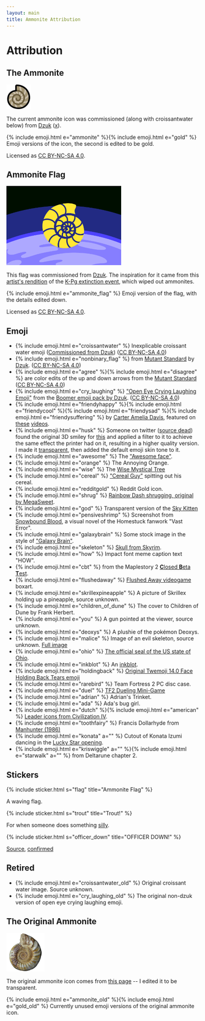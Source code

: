 ```yaml
---
layout: main
title: Ammonite Attribution
---
```


# Attribution

## The Ammonite

<img src="assets/ammonite.svg" style="max-width: 200px">

The current ammonite icon was commissioned (along with croissantwater below) from [Dzuk] ([x](https://twitter.com/Dzuque/status/1557193734810439680)).  

{% include emoji.html e="ammonite" %}{% include emoji.html e="gold" %} Emoji versions of the icon, the second is edited to be gold.

Licensed as [CC BY-NC-SA 4.0].

## Ammonite Flag

<img src="assets/ammonite_flag_big.png" style="max-width: 300px">

This flag was commissioned from [Dzuk]. The inspiration for it came from this [artist's rendition](https://commons.wikimedia.org/wiki/File:Impact_event.jpg) of the [K-Pg extinction event](https://en.wikipedia.org/wiki/Cretaceous%E2%80%93Paleogene_extinction_event), which wiped out ammonites.  

{% include emoji.html e="ammonite_flag" %} Emoji version of the flag, with the details edited down.

Licensed as [CC BY-NC-SA 4.0].

## Emoji

* {% include emoji.html e="croissantwater" %} Inexplicable croissant water emoji ([Commissioned from Dzuk](https://twitter.com/Dzuque/status/1557193734810439680)) ([CC BY-NC-SA 4.0])
* {% include emoji.html e="nonbinary_flag" %} from [Mutant Standard] by [Dzuk]. ([CC BY-NC-SA 4.0])
* {% include emoji.html e="agree" %}{% include emoji.html e="disagree" %} are color edits of the up and down arrows from the [Mutant Standard] ([CC BY-NC-SA 4.0])
* {% include emoji.html e="cry_laughing" %} ["Open Eye Crying Laughing Emoji"](https://knowyourmeme.com/memes/open-eye-crying-laughing-emoji) from the [Boomer emoji pack by Dzuk](https://dzuk.zone/emoji). ([CC BY-NC-SA 4.0])
* {% include emoji.html e="friendyhappy" %}{% include emoji.html e="friendycool" %}{% include emoji.html e="friendysad" %}{% include emoji.html e="friendysuffering" %} by [Carter Amelia Davis](https://twitter.com/sweetstench/status/1375883914246381571), featured on [these](https://www.youtube.com/watch?v=1-ir1Hus3ic) [videos](https://www.youtube.com/watch?v=KfcRNFmsmuY).
* {% include emoji.html e="husk" %} Someone on twitter ([source dead](https://twitter.com/lauramariehart/status/1271484942887813124)) found the original 3D smiley for [this](https://knowyourmeme.com/photos/1027831-reaction-images) and applied a filter to it to achieve the same effect the printer had on it, resulting in a higher quality version. I made it [transparent](https://cdn.discordapp.com/attachments/880468064481722490/999437968609640448/husk_transparent.png), then added the default emoji skin tone to it.
* {% include emoji.html e="awesome" %} The ["Awesome face"](https://knowyourmeme.com/memes/awesome-face-epic-smiley).
* {% include emoji.html e="orange" %} The Annoying Orange.
* {% include emoji.html e="wise" %} The [Wise Mystical Tree](https://knowyourmeme.com/photos/2444760-wise-mystical-tree-if-youre-over-25-and-own-a-computer-this-game-is-a-must-have)
* {% include emoji.html e="cereal" %} ["Cereal Guy"](https://knowyourmeme.com/memes/cereal-guy) spitting out his cereal.
* {% include emoji.html e="redditgold" %} Reddit Gold icon.
* {% include emoji.html e="shrug" %} [Rainbow Dash shrugging, original by MegaSweet](https://web.archive.org/web/20221015012931/https://gyropedia.fandom.com/wiki/Pony_Shrug).
* {% include emoji.html e="god" %} Transparent version of the [Sky Kitten](https://web.archive.org/web/20201108072520/https://www.matazone.co.uk/blog/?p=357)
* {% include emoji.html e="pensiveshrimp" %} Screenshot from [Snowbound Blood](https://deconreconstruction.itch.io/snowbound-blood), a visual novel of the Homestuck fanwork "Vast Error".
* {% include emoji.html e="galaxybrain" %} Some stock image in the style of ["Galaxy Brain"](https://knowyourmeme.com/memes/galaxy-brain).
* {% include emoji.html e="skeleton" %} [Skull from Skyrim](https://elderscrolls.fandom.com/wiki/Skull_(Skyrim)?file=Ancient_traveler%2527s_skull.png).
* {% include emoji.html e="how" %} Impact font meme caption text "HOW".
* {% include emoji.html e="cbt" %} from the Maplestory 2 [**C**losed **B**eta **T**est](https://orangemushroom.net/2015/01/20/maplestory-2-cbt-begins-tonight/).
* {% include emoji.html e="flushedaway" %} [Flushed Away videogame](https://en.wikipedia.org/wiki/Flushed_Away_(video_game)) boxart.
* {% include emoji.html e="skrillexpineapple" %} A picture of Skrillex holding up a pineapple, source unknown.
* {% include emoji.html e="children_of_dune" %} The cover to Children of Dune by Frank Herbert.
* {% include emoji.html e="you" %} A gun pointed at the viewer, source unknown.
* {% include emoji.html e="deoxys" %} A plushie of the pokémon Deoxys.
* {% include emoji.html e="malice" %} Image of an evil skeleton, source unknown. [Full image](https://cdn.discordapp.com/attachments/880468064481722490/1024686759663120465/unknown.png)
* {% include emoji.html e="ohio" %} [The official seal of the US state of Ohio](https://en.wikipedia.org/wiki/Ohio).
* {% include emoji.html e="inkblot" %} An [inkblot](https://en.wikipedia.org/wiki/Inkblot).
* {% include emoji.html e="holdingback" %} [Original Twemoji 14.0 Face Holding Back Tears emoji](https://emojipedia.org/twitter/twemoji-14.0/face-holding-back-tears)
* {% include emoji.html e="rarebird" %} Team Fortress 2 PC disc case.
* {% include emoji.html e="duel" %} [TF2 Dueling Mini-Game](https://wiki.teamfortress.com/wiki/Dueling_Mini-Game)
* {% include emoji.html e="adrian" %} Adrian's Trinket.
* {% include emoji.html e="ada" %} Ada's bug girl.
* {% include emoji.html e="dutch" %}{% include emoji.html e="american" %} [Leader icons from Civilization IV](https://civilization.fandom.com/wiki/Leaders_(Civ4)).
* {% include emoji.html e="toothfairy" %} Francis Dollarhyde from [Manhunter (1986)](https://en.wikipedia.org/wiki/Manhunter_(film))
* {% include emoji.html e="konata" a="" %} Cutout of Konata Izumi dancing in the [Lucky Star opening](https://www.youtube.com/watch?v=6iseNlvH2_s).
* {% include emoji.html e="kriswiggle" a="" %}{% include emoji.html e="starwalk" a="" %} from Deltarune chapter 2.

## Stickers

{% include sticker.html s="flag" title="Ammonite Flag" %}

A waving flag.

{% include sticker.html s="trout" title="Trout!" %}

For when someone does something [silly](https://en.wikipedia.org/wiki/Template:Trout).

{% include sticker.html s="officer_down" title="OFFICER DOWN!" %}

[Source](https://www.tumblr.com/notravian/658692483218309120), [confirmed](https://www.tumblr.com/notravian/708654629300338688)


## Retired

* {% include emoji.html e="croissantwater_old" %} Original croissant water image. Source unknown.
* {% include emoji.html e="cry_laughing_old" %} The original non-dzuk version of open eye crying laughing emoji.


## The Original Ammonite

<img src="assets/ammonite_old.png" style="max-width: 100px">

The original ammonite icon comes from [this page][ammonite_old_source] -- I edited it to be transparent.

{% include emoji.html e="ammonite_old" %}{% include emoji.html e="gold_old" %} Currently unused emoji versions of the original ammonite icon.


<div class="gutter"></div>


[Dzuk]:                https://dzuk.zone/
[Mutant Standard]:     https://mutant.tech/
[CC BY-NC-SA 4.0]:     https://creativecommons.org/licenses/by-nc-sa/4.0/
[ammonite_old_source]: https://web.archive.org/web/20220710170037/https://www.fossilera.com/fossils/13-wide-jurassic-ammonite-fossil-madagascar
